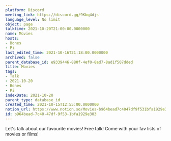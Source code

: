 ```yaml
---
platform: Discord
meeting_link: https://discord.gg/9Kbq4djs
language_level: No limit
object: page
talktime: 2021-10-20T21:00:00.0000000
name: Movies
hosts:
- Bones
- Pi
last_edited_time: 2021-10-16T21:18:00.0000000
archived: false
parent_database_id: e9339446-880f-4ef0-8ad7-8ad1f507dded
title: Movies
tags:
- Talk
- 2021-10-20
- Bones
- Pi
indexDate: 2021-10-20
parent_type: database_id
created_time: 2021-10-15T12:55:00.0000000
notion_url: https://www.notion.so/Movies-b964bead7c4047df9f531bfa1929e303
id: b964bead-7c40-47df-9f53-1bfa1929e303
---
```


Let's talk about our favourite movies!
Free talk! Come with your fav lists of movies or films!


